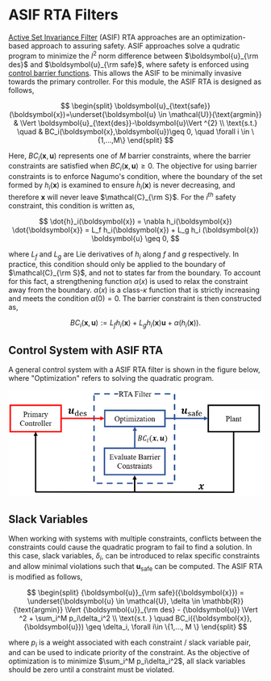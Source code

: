 # ASIF RTA Filters

[Active Set Invariance Filter](http://www.ames.caltech.edu/gurriet2018online.pdf) (ASIF) RTA approaches are an optimization-based approach to assuring safety. ASIF approaches solve a qudratic program to minimize the $l^2$ norm difference between $\boldsymbol{u}_{\rm des}$ and $\boldsymbol{u}_{\rm safe}$, where safety is enforced using [control barrier functions](https://arxiv.org/pdf/1903.11199.pdf). This allows the ASIF to be minimally invasive towards the primary controller. For this module, the ASIF RTA is designed as follows,

$$
\begin{split}
\boldsymbol{u}_{\text{safe}}(\boldsymbol{x})=\underset{\boldsymbol{u} \in \mathcal{U}}{\text{argmin}} & \Vert \boldsymbol{u}_{\text{des}}-\boldsymbol{u}\Vert ^{2} \\
\text{s.t.} \quad & BC_i(\boldsymbol{x},\boldsymbol{u})\geq 0, \quad \forall i \in \{1,...,M\}
\end{split}
$$

Here, $BC_i(\boldsymbol{x},\boldsymbol{u})$ represents one of $M$ barrier constraints, where the barrier constraints are satisfied when $BC_i(\boldsymbol{x},\boldsymbol{u}) \geq 0$. The objective for using barrier constraints is to enforce Nagumo's condition, where the boundary of the set formed by $h_i(\boldsymbol{x})$ is examined to ensure $\dot{h}_i(\boldsymbol{x})$ is never decreasing, and therefore $\boldsymbol{x}$ will never leave $\mathcal{C}_{\rm S}$. For the $i^{th}$ safety constraint, this condition is written as,

$$
    \dot{h}_i(\boldsymbol{x}) = \nabla h_i(\boldsymbol{x}) \dot{\boldsymbol{x}} = L_f h_i(\boldsymbol{x}) + L_g h_i (\boldsymbol{x}) \boldsymbol{u} \geq 0,
$$

where $L_f$ and $L_g$ are Lie derivatives of $h_i$ along $f$ and $g$ respectively. In practice, this condition should only  be applied to the boundary of $\mathcal{C}_{\rm S}$, and not to states far from the boundary. To account for this fact, a strengthening function $\alpha(x)$ is used to relax the constraint away from the boundary. $\alpha(x)$ is a class-$\kappa$ function that is strictly increasing and meets the condition $\alpha(0)=0$. The barrier constraint is then constructed as,

$$
    BC_i(\boldsymbol{x},\boldsymbol{u}) := L_f h_i(\boldsymbol{x}) + L_g h_i (\boldsymbol{x}) \boldsymbol{u} + \alpha(h_i(\boldsymbol{x})).
$$

## Control System with ASIF RTA

A general control system with a ASIF RTA filter is shown in the figure below, where "Optimization" refers to solving the quadratic program.

![RTA Filter](figures/Optimization.png)

## Slack Variables

When working with systems with multiple constraints, conflicts between the constraints could cause the quadratic program to fail to find a solution. In this case, slack variables, $\delta_i$, can be introduced to relax specific constraints and allow minimal violations such that $\boldsymbol{u}_{\text{safe}}$ can be computed. The ASIF RTA is modified as follows,

$$
    \begin{split}
    {\boldsymbol{u}}_{\rm safe}({\boldsymbol{x}}) = \underset{\boldsymbol{u} \in \mathcal{U}, \delta \in \mathbb{R}}{\text{argmin}} \Vert {\boldsymbol{u}}_{\rm des} - {\boldsymbol{u}} \Vert ^2 + \sum_i^M p_i\delta_i^2 \\
    \text{s.t. } \quad BC_i({\boldsymbol{x}}, {\boldsymbol{u}}) \geq \delta_i, \forall i\in \{1,..., M \}
    \end{split}
$$

where $p_i$ is a weight associated with each constraint / slack variable pair, and can be used to indicate priority of the constraint. As the objective of optimization is to minimize $\sum_i^M p_i\delta_i^2$, all slack variables should be zero until a constraint must be violated.
